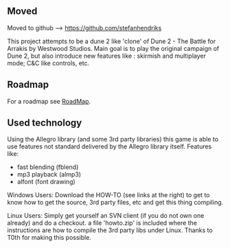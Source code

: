 ## Moved ##
Moved to github --> https://github.com/stefanhendriks




This project attempts to be a dune 2 like 'clone' of Dune 2 - The Battle for Arrakis by Westwood Studios. Main goal is to play the original campaign of Dune 2, but also introduce new features like : skirmish and multiplayer mode; C&C like controls, etc.

## Roadmap ##
For a roadmap see [RoadMap](RoadMap.md).


## Used technology ##
Using the Allegro library (and some 3rd party libraries) this game is able to use features not standard delivered by the Allegro library itself. Features like:

- fast blending (fblend)
- mp3 playback (almp3)
- alfont (font drawing)

Windows Users:
Download the HOW-TO (see links at the right) to get to know how to get the source, 3rd party files, etc and get this thing compiling.

Linux Users:
Simply get yourself an SVN client (if you do not own one already) and do a checkout. a file 'howto.zip' is included where the instructions are how to compile the 3rd party libs under Linux. Thanks to T0th for making this possible.